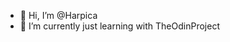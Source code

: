 - 👋 Hi, I’m @Harpica
- 🌱 I’m currently just learning with TheOdinProject


<!---
Harpica/Harpica is a ✨ special ✨ repository because its `README.md` (this file) appears on your GitHub profile.
You can click the Preview link to take a look at your changes.
--->
